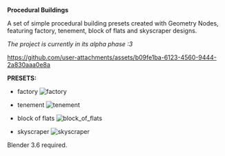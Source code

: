 **Procedural Buildings**

A set of simple procedural building presets created with Geometry Nodes,
featuring factory, tenement, block of flats and skyscraper designs.

*The project is currently in its alpha phase :3*

https://github.com/user-attachments/assets/b09fe1ba-6123-4560-9444-2a830aaa0e8a

**PRESETS:**

* factory
![factory](https://github.com/user-attachments/assets/8361b263-9081-473e-9e49-c98cc106c017)

* tenement
![tenement](https://github.com/user-attachments/assets/cb3f9a10-9104-467e-9777-2e1fc9bdd476)

* block of flats
![block_of_flats](https://github.com/user-attachments/assets/b0cdad20-e93b-48c5-accf-ecefa106c4ff)

* skyscraper
![skyscraper](https://github.com/user-attachments/assets/568e2612-c32e-4ef4-8c56-8d40cdc6fa57)

Blender 3.6 required.
